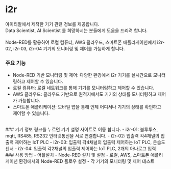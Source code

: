 # i2r
아이티알에서 제작한 기기 관련 정보를 제공합니다.    
Data Scientist, AI Scientist 를 희망하시는 분들에게 도움을 드리려 합니다.    
<br>
Node-RED를 활용하여 로컬 컴퓨터, AWS 클라우드, 스마트폰 애플리케이션에서 i2r-02, i2r-03, i2r-04 기기의 모니터링 및 제어를 가능하게 합니다.

### 주요 기능   
- Node-RED 기반 모니터링 및 제어: 다양한 환경에서 i2r 기기를 실시간으로 모니터링하고 제어할 수 있습니다.    
- 로컬 컴퓨터: 로컬 네트워크를 통해 기기를 모니터링하고 제어할 수 있습니다.    
- AWS 클라우드: 클라우드 기반으로 원격지에서도 기기의 상태를 모니터링하고 제어가 가능합니다.     
- 스마트폰 애플리케이션: 모바일 앱을 통해 언제 어디서나 기기의 상태를 확인하고 제어할 수 있습니다.
<br>   
### 기기 정보   
링크를 누르면 기기 설명 사이트로 이동 합니다.
- i2r-01: 블루투스, mqtt, RS485, RS232 인터넷통신을 서로 연결합니다.
- i2r-02: 입출력 각4채널의 입출력 제어하는 IoT PLC 
- i2r-03: 입출력 각4채널의 입출력 제어하는 IoT PLC, 온습도 센서 
- i2r-04: 입출력 각2채널의 입출력 제어하는 IoT PLC, 2개의 아나로그 입력
<br>  
### 사용 방법
- 어플설치  
- Node-RED 설치 및 설정
- 로컬, AWS, 스마트폰 애플리케이션 환경에서의 Node-RED 플로우 설정
- 각 기기의 모니터링 및 제어 테스트
